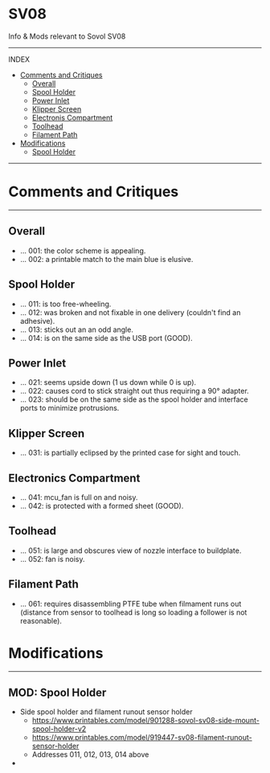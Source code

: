 # SV08
Info &amp; Mods relevant to Sovol SV08

---
INDEX
- [Comments and Critiques](#comments-and-critiques)
  - [Overall](#overall)
  - [Spool Holder](#spool-holder)
  - [Power Inlet](#power-inlet)
  - [Klipper Screen](#klipper-screen)
  - [Electronis Compartment](#electronics-compartment)
  - [Toolhead](#toolhead)
  - [Filament Path](#filament-path)
- [Modifications](#modifications)
  - [Spool Holder](#mod-spool-holder)

---

# Comments and Critiques
---
## Overall
- ... 001: the color scheme is appealing.
- ... 002: a printable match to the main blue is elusive.
## Spool Holder
- ... 011: is too free-wheeling.
- ... 012: was broken and not fixable in one delivery (couldn't find an adhesive).
- ... 013: sticks out an an odd angle.
- ... 014: is on the same side as the USB port (GOOD).
## Power Inlet
- ... 021: seems upside down (1 us down while 0 is up).
- ... 022: causes cord to stick straight out thus requiring a 90&deg; adapter.
- ... 023: should be on the same side as the spool holder and interface ports to minimize protrusions.
## Klipper Screen
- ... 031: is partially eclipsed by the printed case for sight and touch.
## Electronics Compartment
- ... 041: mcu_fan is full on and noisy.
- ... 042: is protected with a formed sheet (GOOD).
## Toolhead
- ... 051: is large and obscures view of nozzle interface to buildplate.
- ... 052: fan is noisy.
## Filament Path
- ... 061: requires disassembling PTFE tube when filmament runs out (distance from sensor to toolhead is long so loading a follower is not reasonable).

# Modifications
---
## MOD: Spool Holder
- Side spool holder and filament runout sensor holder
  - https://www.printables.com/model/901288-sovol-sv08-side-mount-spool-holder-v2
  - https://www.printables.com/model/919447-sv08-filament-runout-sensor-holder
  - Addresses 011, 012, 013, 014 above
- 
